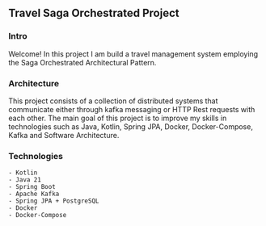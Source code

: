 ## Travel Saga Orchestrated Project

### Intro
Welcome! In this project I am build a travel management system employing the Saga Orchestrated Architectural Pattern.
 
### Architecture
This project consists of a collection of distributed systems that communicate either through kafka messaging or HTTP Rest requests with each other. The main goal of this project is to improve my skills in technologies such as Java, Kotlin, Spring JPA, Docker, Docker-Compose, Kafka and Software Architecture.


### Technologies
    - Kotlin
    - Java 21
    - Spring Boot
    - Apache Kafka
    - Spring JPA + PostgreSQL
    - Docker
    - Docker-Compose